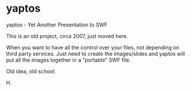 # yaptos
yaptos - Yet Another Presentation to SWF

This is an old project, circa 2007, just moved here.

When you want to have all the control over your files, not depending on third party services. Just need to create the images/slides and yaptos will put all the images together in a "portable" SWF file.

Old idea, old school.

H.
